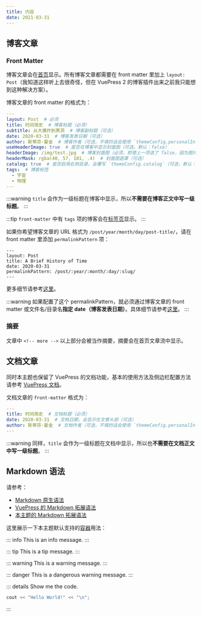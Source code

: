 ```yaml
---
title: 内容
date: 2021-03-31
---
```


## 博客文章

### Front Matter

博客文章会在[首页](/)显示。所有博客文章都需要在 front matter 里加上 `layout: Post`（我知道这样听上去很奇怪，但在 VuePress 2 的博客插件出来之前我只能想到这种解决方案）。

博客文章的 front matter 的格式为：

```yaml
---
layout: Post  # 必须
title: 时间简史  # 博客标题（必须）
subtitle: 从大爆炸到黑洞  # 博客副标题（可选）
date: 2020-03-31  # 博客发表日期（可选）
author: 斯蒂芬·霍金  # 博客作者（可选，不填的话会使用 `themeConfig.personalInfo.name`）
useHeaderImage: true  # 是否在博客中显示封面图（可选，默认：false）
headerImage: /img/test.jpg  # 博客封面图（必须，即使上一项选了 false，因为图片也需要在首页显示）
headerMask: rgba(40, 57, 101, .4)  # 封面图遮罩（可选）
catalog: true  # 是否启用右侧目录，会覆写 `themeConfig.catalog`（可选，默认：false）
tags:  # 博客标签
  - 宇宙
  - 物理
---
```

:::warning
`title` 会作为一级标题在博客中显示，所以**不需要在博客正文中写一级标题**。
:::

:::tip
`front-matter` 中有 `tags` 项的博客会在[标签页](/tags/)显示。
:::

如果你希望博客文章的 URL 格式为 `/post/year/month/day/post-title/`，请在 front matter 里添加 `permalinkPattern` 项：

```yaml{5}
---
layout: Post
title: A Brief History of Time
date: 2020-03-31
permalinkPattern: /post/:year/:month/:day/:slug/
---
```

更多细节请参考[这里](https://v2.vuepress.vuejs.org/zh/reference/frontmatter.html#permalinkpattern)。

:::warning
如果配置了这个 permalinkPattern，就必须通过博客文章的 front matter 或文件名/目录名**指定 date（博客发表日期）**。具体细节请参考[这里](https://v2.vuepress.vuejs.org/zh/reference/frontmatter.html#permalinkpattern)。
:::

### 摘要

文章中 `<!-- more -->` 以上部分会被当作摘要，摘要会在首页文章流中显示。


## 文档文章

同时本主题也保留了 VuePress 的文档功能，基本的使用方法及侧边栏配置方法请参考 [VuePress 文档](https://v2.vuepress.vuejs.org/zh/guide/)。

文档文章的 `front-matter` 格式为：

```yaml
---
title: 时间简史  # 文档标题（必须）
date: 2020-03-31  # 文档日期，会显示在文章头部（可选）
author: 斯蒂芬·霍金  # 文档作者（可选，不填的话会使用 `themeConfig.personalInfo.name`）
---
```

:::warning
同样，`title` 会作为一级标题在文档中显示，所以也**不需要在文档正文中写一级标题**。
:::


## Markdown 语法

请参考：

- [Markdown 原生语法](https://www.markdownguide.org/basic-syntax/)
- [VuePress 的 Markdown 拓展语法](https://v1.vuepress.vuejs.org/zh/guide/markdown.html)
- [本主题的 Markdown 拓展语法](/zh/docs/advanced/markdown/)

这里展示一下本主题默认支持的[容器](https://v2.vuepress.vuejs.org/zh/reference/plugin/container.html)用法：

::: info
This is an info message.
:::

::: tip
This is a tip message.
:::

::: warning
This is a warning message.
:::

::: danger
This is a dangerous warning message.
:::

::: details Show me the code.
```cpp
cout << "Hello World!" << "\n";
```
:::
